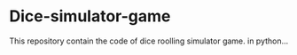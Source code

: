 # Dice-simulator-game
This repository contain the code of dice roolling simulator game. in python...
